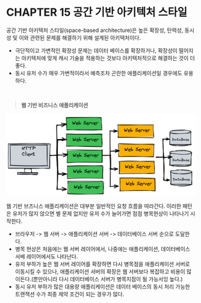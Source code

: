 # **CHAPTER 15 공간 기반 아키텍처 스타일**

공간 기반 아키텍처 스타일(space-based architecture)은 높은 확장성, 탄력성, 동시성 및 이와 관련된 문제를 해결하기 위해 설계된 아키텍처이다.

- 극단적이고 가변적인 확장성 문제는 데이터 베이스를  확장하거나, 확장성이 떨어지는 아키텍처에 맞게 캐시 기술을 적용하는 것보다 아키텍처적으로 해결하는 것이 더 좋다.
- 동시 유저 수가 매우 가변적이라서 예측조차 곤란한 애플리케이션일 경우에도 유용하다.

<br>

> **웹 기반 비즈니스 애플리케이션**

![web-basedTopology](/img/web-basedTopology.png)

웹 기반 브즈니스 애플리케이션은 대부분 일반적인 요청 흐름을 따라간다. 이러한 패턴은 유저가 많지 않으면 별 문제 없지만 유저 수가 늘어가면 점점 병목현상이 나타나기 시작한다.

- 브라우저 -> 웹 서버 -> 애플리케이션 서버 -> 데이터베이스 서버 순으로 도달한다.
- 병목 현상은 처음에는 웹 서버 레이어에서, 나중에는 애플리케이션, 데이터베이스 서베 레이어에서도 나타난다.
- 유저 부하가 높은 웹 서버 레이어를 확장하면 다시 병목점을 애플리케이션 서버로 이동시킬 수 있으나, 애플리케이션 서버의 확장은 웹 서버보다 복잡하고 비용이 많이든다.(뿐만아니라 다시 데이터베이스 서버가 병목지점이 될 가능서잉 높다.)
- 동시 유저 부하가 많은 대용량 애플리케이션은 데이터 베이스의 동시 처리 가능한 트랜잭션 수가 최종 제약 조건이 되는 경우가 많다.
